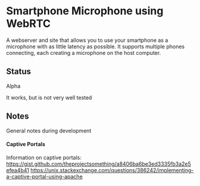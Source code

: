 # Smartphone Microphone using WebRTC
A webserver and site that allows you to use your smartphone as a microphone with as little latency as possible.
It supports multiple phones connecting, each creating a microphone on the host computer.

## Status
Alpha

It works, but is not very well tested

## Notes
General notes during development

#### Captive Portals
Information on captive portals:
https://gist.github.com/theprojectsomething/a8406ba6be3ed3335fb3a2e5efea4b41
https://unix.stackexchange.com/questions/386242/implementing-a-captive-portal-using-apache